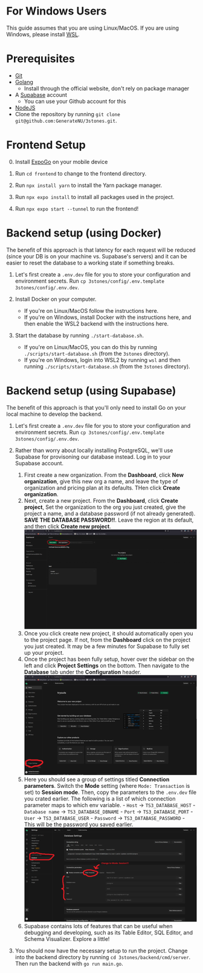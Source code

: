 # For Windows Users
This guide assumes that you are using Linux/MacOS. If you are using Windows, please install [WSL](https://learn.microsoft.com/en-us/windows/wsl/install).

# Prerequisites
- [Git](https://git-scm.com/)
- [Golang](https://go.dev/)
  - Install through the official website, don't rely on package manager
- A [Supabase](https://supabase.com/) account
  - You can use your Github account for this
- [NodeJS](https://nodejs.org/en/)
- Clone the repository by running `git clone git@github.com:GenerateNU/3stones.git`.

# Frontend Setup

0. Install [ExpoGo](https://expo.dev/go) on your mobile device

1. Run `cd frontend` to change to the frontend directory.

2. Run `npx install yarn` to install the Yarn package manager.

3. Run `npx expo install` to install all packages used in the project.

4. Run `npx expo start --tunnel` to run the frontend!

# Backend setup (using Docker)
The benefit of this approach is that latency for each request will be reduced (since your DB is on your machine vs. Supabase's servers) and it can be easier to reset the database to a working state if something breaks.

1. Let's first create a `.env.dev` file for you to store your configuration and environment secrets. Run `cp 3stones/config/.env.template 3stones/config/.env.dev`.

2. Install Docker on your computer. 
   - If you're on Linux/MacOS follow the instructions here. 
   - If you're on Windows, install Docker with the instructions here, and then enable the WSL2 backend with the instructions here.

3. Start the database by running `./start-database.sh`.
   - If you're on Linux/MacOS, you can do this by running `./scripts/start-database.sh` (from the `3stones` directory).
   - If you're on Windows, login into WSL2 by running `wsl` and then running `./scripts/start-database.sh` (from the `3stones` directory).

# Backend setup (using Supabase)
The benefit of this approach is that you'll only need to install Go on your local machine to develop the backend.

1. Let's first create a `.env.dev` file for you to store your configuration and environment secrets. Run `cp 3stones/config/.env.template 3stones/config/.env.dev`.

2. Rather than worry about locally installing PostgreSQL, we'll use Supabase for provisoning our database instead. Log in to your Supabase account.

   1. First create a new organization. From the **Dashboard**, click **New organization**, give this new org a name, and leave the type of organization and pricing plan at its defaults. THen click **Create organization**.
   2. Next, create a new project. From the **Dashboard**, click **Create project**, Set the organization to the org you just created, give the project a name, and a database password (if not already generated). **SAVE THE DATABASE PASSWORD!!**. Leave the region at its default, and then click **Create new project**.
      ![Showing where the create buttons are](images/SupabaseDashboardButtons.png)
   3. Once you click create new project, it should automatically open you to the project page. If not, from the **Dashboard** click on the project you just created. It may be a few minutes for Supabase to fully set up your project.
   4. Once the project has been fully setup, hover over the sidebar on the left and click **Project Settings** on the bottom. Then navigate to the **Database** tab under the **Configuration** header.
      ![Showing where the project settings is](images/projectsettingsbutton.png)
   5. Here you should see a group of settings titled **Connection parameters**. Switch the **Mode** setting (where `Mode: Transaction` is set) to **Session mode**. Then, copy the parameters to the `.env.dev` file you crated earlier. The following is a list of which connection parameter maps to which env variable. - `Host` -> `TS3_DATABASE_HOST` - `Database name` -> `TS3_DATABASE_DBNAME` - `Port` -> `TS3_DATABASE_PORT` - `User` -> `TS3_DATABASE_USER` - `Password` -> `TS3_DATABASE_PASSWORD` - This will be the password you saved earlier.
      ![Showing where the db settings are](images/databasesettings.png)
   6. Supabase contains lots of features that can be useful when debugging and developing, such as its Table Editor, SQL Editor, and Schema Visualizer. Explore a little!

3. You should now have the necessary setup to run the project. Change into the backend directory by running `cd 3stones/backend/cmd/server`. Then run the backend with `go run main.go`.
